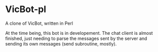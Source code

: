 # VicBot-pl
A clone of VicBot, written in Perl

At the time being, this bot is in developement. The chat client is almost finished, just needing to parse the messages sent by the server and sending its own messages (send subroutine, mostly).